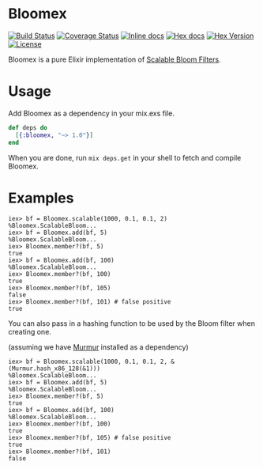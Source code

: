 Bloomex
=======

[![Build Status](https://img.shields.io/travis/gmcabrita/bloomex.svg?style=flat)](https://travis-ci.org/gmcabrita/bloomex)
[![Coverage Status](https://img.shields.io/coveralls/gmcabrita/bloomex.svg?style=flat)](https://coveralls.io/r/gmcabrita/bloomex?branch=master)
[![Inline docs](http://inch-ci.org/github/gmcabrita/bloomex.svg?branch=master)](http://inch-ci.org/github/gmcabrita/bloomex)
[![Hex docs](http://img.shields.io/badge/hex.pm-docs-green.svg?style=flat)](https://hexdocs.pm/bloomex)
[![Hex Version](http://img.shields.io/hexpm/v/bloomex.svg?style=flat)](https://hex.pm/packages/bloomex)
[![License](http://img.shields.io/hexpm/l/bloomex.svg?style=flat)](https://github.com/gmcabrita/bloomex/blob/master/LICENSE)

Bloomex is a pure Elixir implementation of [Scalable Bloom Filters](http://haslab.uminho.pt/cbm/files/dbloom.pdf).

# Usage

Add Bloomex as a dependency in your mix.exs file.

```elixir
def deps do
  [{:bloomex, "~> 1.0"}]
end
```

When you are done, run `mix deps.get` in your shell to fetch and compile Bloomex.

# Examples

```iex
iex> bf = Bloomex.scalable(1000, 0.1, 0.1, 2)
%Bloomex.ScalableBloom...
iex> bf = Bloomex.add(bf, 5)
%Bloomex.ScalableBloom...
iex> Bloomex.member?(bf, 5)
true
iex> bf = Bloomex.add(bf, 100)
%Bloomex.ScalableBloom...
iex> Bloomex.member?(bf, 100)
true
iex> Bloomex.member?(bf, 105)
false
iex> Bloomex.member?(bf, 101) # false positive
true
```

You can also pass in a hashing function to be used by the Bloom filter when creating one.

(assuming we have [Murmur](https://hex.pm/packages/murmur/) installed as a dependency)

```iex
iex> bf = Bloomex.scalable(1000, 0.1, 0.1, 2, &(Murmur.hash_x86_128(&1)))
%Bloomex.ScalableBloom...
iex> bf = Bloomex.add(bf, 5)
%Bloomex.ScalableBloom...
iex> Bloomex.member?(bf, 5)
true
iex> bf = Bloomex.add(bf, 100)
%Bloomex.ScalableBloom...
iex> Bloomex.member?(bf, 100)
true
iex> Bloomex.member?(bf, 105) # false positive
true
iex> Bloomex.member?(bf, 101)
false
``````
